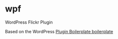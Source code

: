 # wpf
WordPress Flickr Plugin

Based on the WordPress [Plugin Boilerplate boilerplate](https://github.com/DevinVinson/WordPress-Plugin-Boilerplate)
